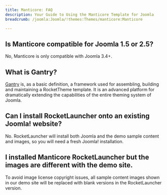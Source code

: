 ```yaml
---
title: Manticore: FAQ
description: Your Guide to Using the Manticore Template for Joomla
breadcrumb: /joomla:Joomla/!themes:Themes/manticore:Manticore

---
```


## Is Manticore compatible for Joomla 1.5 or 2.5?

No, Manticore is only compatible with Joomla 3.4+.

## What is Gantry?

[Gantry][gantry] is, as a basic definition, a framework used for assembling, building and maintaining a RocketTheme template. It is an advanced platform for dramatically extending the capabilities of the entire theming system of Joomla.

## Can I install RocketLauncher onto an existing Joomla! website?

No. RocketLauncher will install both Joomla and the demo sample content and images, so you will need a fresh Joomla! installation.

## I installed Manticore RocketLauncher but the images are different with the demo site.

To avoid image license copyright issues, all sample content images shown in our demo site will be replaced with blank versions in the RocketLauncher version.

[gantry]: http://gantry.org/
[forum]: http://www.rockettheme.com/forum/joomla-template-manticore
[roksprocket]: http://www.rockettheme.com/joomla/extensions/roksprocket